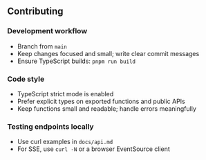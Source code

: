 ## Contributing

### Development workflow

- Branch from `main`
- Keep changes focused and small; write clear commit messages
- Ensure TypeScript builds: `pnpm run build`


### Code style

- TypeScript strict mode is enabled
- Prefer explicit types on exported functions and public APIs
- Keep functions small and readable; handle errors meaningfully


### Testing endpoints locally

- Use curl examples in `docs/api.md`
- For SSE, use `curl -N` or a browser EventSource client

